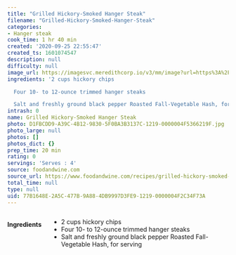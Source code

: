 ```yaml
---
title: "Grilled Hickory-Smoked Hanger Steak"
filename: "Grilled-Hickory-Smoked-Hanger-Steak"
categories:
- Hanger steak
cook_time: 1 hr 40 min
created: '2020-09-25 22:55:47'
created_ts: 1601074547
description: null
difficulty: null
image_url: https://imagesvc.meredithcorp.io/v3/mm/image?url=https%3A%2F%2Fwww.foodandwine.com%2Fimg%2Ficons%2Fmissing-image-4x3.png
ingredients: '2 cups hickory chips

  Four 10- to 12-ounce trimmed hanger steaks

  Salt and freshly ground black pepper Roasted Fall-Vegetable Hash, for serving'
intrash: 0
name: Grilled Hickory-Smoked Hanger Steak
photo: D1FBCDD9-A39C-4B12-9830-5F0BA3B3137C-1219-0000004F5366219F.jpg
photo_large: null
photos: []
photos_dict: {}
prep_time: 20 min
rating: 0
servings: 'Serves : 4'
source: foodandwine.com
source_url: https://www.foodandwine.com/recipes/grilled-hickory-smoked-hanger-steak
total_time: null
type: null
uid: 77B1648E-2A5C-477B-9A88-4DB9997D3FE9-1219-0000004F2C34F73A
---
```

<div class="large-8 medium-7 columns" id="writeup">	</div><!-- #writeup -->
</div><!-- #row-one -->
<div class="row" id="row-two">	<div class="medium-4 small-5 columns"><h4 id="ingredients">Ingredients</h4><div class="box box-ingredients content"><ul>
<li>2 cups hickory chips</li>
<li>Four 10- to 12-ounce trimmed hanger steaks</li>
<li>Salt and freshly ground black pepper Roasted Fall-Vegetable Hash, for serving</li>
</ul>
</div>	</div>	<div class="medium-6 small-7 columns">	</div>